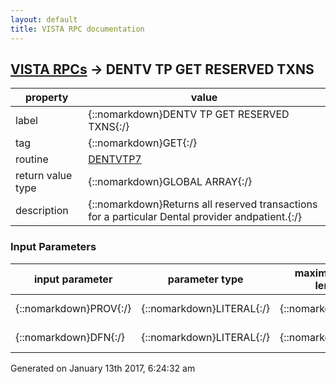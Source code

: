 ```yaml
---
layout: default
title: VISTA RPC documentation
---
```




## [VISTA RPCs](TableOfContent.md) &#8594; DENTV TP GET RESERVED TXNS 

 property | value 
--- | --- 
 label | {::nomarkdown}DENTV TP GET RESERVED TXNS{:/}
 tag | {::nomarkdown}GET{:/}
 routine | [DENTVTP7](http://code.osehra.org/dox/Routine_DENTVTP7_source.html)
 return value type | {::nomarkdown}GLOBAL ARRAY{:/}
 description | {::nomarkdown}Returns all reserved transactions for a particular Dental provider andpatient.{:/}

### Input Parameters

| input parameter | parameter type | maximum data length | required | description | 
| --- | --- | --- | --- | --- | 
| {::nomarkdown}PROV{:/} | {::nomarkdown}LITERAL{:/} | {::nomarkdown}30{:/} | {::nomarkdown}true{:/} | {::nomarkdown}Provider IEN from file 200.{:/} | 
| {::nomarkdown}DFN{:/} | {::nomarkdown}LITERAL{:/} | {::nomarkdown}30{:/} | {::nomarkdown}true{:/} | {::nomarkdown}Patient DFN from file 2.{:/} | 




 Generated on January 13th 2017, 6:24:32 am